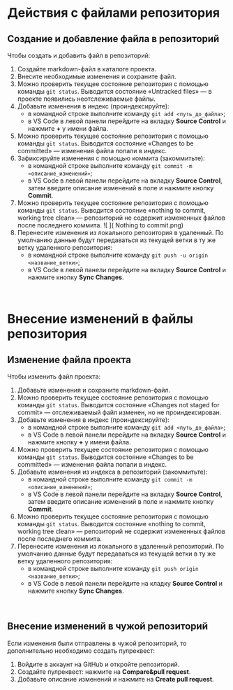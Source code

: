 # __Действия с файлами репозитория__

## __Создание и добавление файла в репозиторий__
Чтобы создать и добавить файл в репозиторий:
1. Создайте markdown-файл в каталоге проекта.
1. Внесите необходимые изменения и сохраните файл.
1. Можно проверить  текущее состояние репозитория с помощью команды `git status`. Выводится состояние «Untracked files» — в проекте появились неотслеживаемые файлы.
1. Добавьте изменения в индекс (проиндексируйте):
    * в командной строке выполните команду `git add <путь_до_файла>`;
    * в VS Code в левой панели перейдите на вкладку __Source Control__ и нажмите __+__ у имени файла.
1. Можно проверить текущее состояние репозитория с помощью команды `git status`. Выводится состояние «Changes to be committed» — изменения файла попали в индекс.
1. Зафиксируйте изменения с помощью коммита (закоммитьте):
    * в командной строке выполните команду `git commit -m «описание_изменений»`;
    * в VS Code в левой панели перейдите на вкладку __Source Control__, затем введите описание изменений в поле и нажмите кнопку __Commit__.
1. Можно проверить текущее состояние репозитория с помощью команды `git status`. Выводится состояние «nothing to commit, working tree clean» — репозиторий не содержит измененных файлов после последнего коммита.
    ![ ]( Nothing to commit.png)
1. Перенесите изменения из локального репозитория в удаленный. По умолчанию данные будут передаваться из текущей ветки в ту же ветку удаленного репозитория:
    * в командной строке выполните команду `git push -u origin <название_ветки>`;
    * в VS Code в левой панели перейдите на вкладку __Source Control__ и нажмите кнопку __Sync Changes__.
<br>

# __Внесение изменений в файлы репозитория__

## __Изменение файла проекта__
Чтобы изменить файл проекта:
1. Добавьте изменения и сохраните markdown-файл.
1. Можно проверить текущее состояние репозитория с помощью команды `git status`. Выводится состояние «Changes not staged for commit» — отслеживаемый файл изменен, но не проиндексирован.
1. Добавьте изменения в индекс (проиндексируйте):
    * в командной строке выполните команду `git add <путь_до_файла>`;
    * в VS Code в левой панели перейдите на вкладку __Source Control__ и нажмите кнопку __+__ у имени файла.
1. Можно проверить текущее состояние репозитория с помощью команды `git status`. Выводится состояние «Changes to be committed» — изменения файла попали в индекс.
1. Добавьте изменения из индекса в репозиторий (закоммитьте):
    * в командной строке выполните команду `git commit -m «описание_изменений»`;
    * в VS Code в левой панели перейдите на вкладку __Source Control__, затем введите описание изменений в поле и нажмите кнопку __Commit__.
1. Можно проверить текущее состояние репозитория с помощью команды `git status`. Выводится состояние «nothing to commit, working tree clean» — репозиторий не содержит измененных файлов после последнего коммита.
1. Перенесите изменения из локального в удаленный репозиторий. По умолчанию данные будут передаваться из текущей ветки в ту же ветку удаленного репозитория: 
    * в командной строке выполните команду `git push origin <название_ветки>`;
    * в VS Code в левой панели перейдите на кладку __Source Control__ и нажмите кнопку __Sync Changes__.
<br>

## __Внесение изменений в чужой репозиторий__
Если изменения были отправлены в чужой репозиторий, то дополнительно необходимо создать пулреквест:
1. Войдите в аккаунт на GitHub и откройте репозиторий.
1. Создайте пулреквест: нажмите на __Compare&pull request__.
1. Добавьте описание изменений и нажмите на __Create pull request__.
<br>
